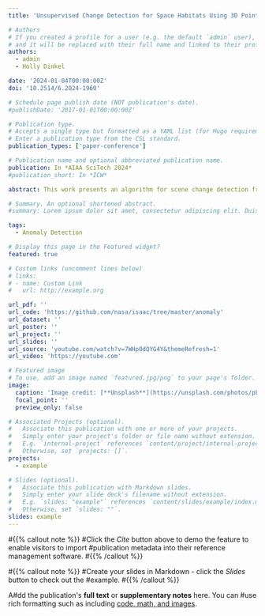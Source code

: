 ```yaml
---
title: 'Unsupervised Change Detection for Space Habitats Using 3D Point Clouds'

# Authors
# If you created a profile for a user (e.g. the default `admin` user), write the username (folder name) here
# and it will be replaced with their full name and linked to their profile.
authors:
  - admin
  - Holly Dinkel

date: '2024-01-04T00:00:00Z'
doi: '10.2514/6.2024-1960'

# Schedule page publish date (NOT publication's date).
#publishDate: '2017-01-01T00:00:00Z'

# Publication type.
# Accepts a single type but formatted as a YAML list (for Hugo requirements).
# Enter a publication type from the CSL standard.
publication_types: ['paper-conference']

# Publication name and optional abbreviated publication name.
publication: In *AIAA SciTech 2024*
#publication_short: In *ICW*

abstract: This work presents an algorithm for scene change detection from point clouds to enable autonomous robotic caretaking in future space habitats. Autonomous robotic systems will help maintain future deep-space habitats, such as the Gateway space station, which will be uncrewed for extended periods. Existing scene analysis software used on the International Space Station (ISS) relies on manually-labeled images for detecting changes. In contrast, the algorithm presented in this work uses raw, unlabeled point clouds as inputs. The algorithm first applies modified Expectation-Maximization Gaussian Mixture Model (GMM) clustering to two input point clouds. It then performs change detection by comparing the GMMs using the Earth Mover’s Distance. Experiments on data collected in a ground environment replicating the visual features of the ISS with an Astrobee free-flyer at NASA Ames Research Center demonstrate detection of multiple appearing and disappearing objects. The source code is publicly released to promote further development.

# Summary. An optional shortened abstract.
#summary: Lorem ipsum dolor sit amet, consectetur adipiscing elit. Duis posuere #tellus ac convallis placerat. Proin tincidunt magna sed ex sollicitudin #condimentum.

tags:
  - Anomaly Detection

# Display this page in the Featured widget?
featured: true

# Custom links (uncomment lines below)
# links:
# - name: Custom Link
#   url: http://example.org

url_pdf: ''
url_code: 'https://github.com/nasa/isaac/tree/master/anomaly'
url_dataset: ''
url_poster: ''
url_project: ''
url_slides: ''
url_source: 'youtube.com/watch?v=7WHp0dQYG4Y&themeRefresh=1'
url_video: 'https://youtube.com'

# Featured image
# To use, add an image named `featured.jpg/png` to your page's folder.
image:
  caption: 'Image credit: [**Unsplash**](https://unsplash.com/photos/pLCdAaMFLTE)'
  focal_point: ''
  preview_only: false

# Associated Projects (optional).
#   Associate this publication with one or more of your projects.
#   Simply enter your project's folder or file name without extension.
#   E.g. `internal-project` references `content/project/internal-project/index.md`.
#   Otherwise, set `projects: []`.
projects:
  - example

# Slides (optional).
#   Associate this publication with Markdown slides.
#   Simply enter your slide deck's filename without extension.
#   E.g. `slides: "example"` references `content/slides/example/index.md`.
#   Otherwise, set `slides: ""`.
slides: example
---
```


#{{% callout note %}}
#Click the _Cite_ button above to demo the feature to enable visitors to import #publication metadata into their reference management software.
#{{% /callout %}}

#{{% callout note %}}
#Create your slides in Markdown - click the _Slides_ button to check out the #example.
#{{% /callout %}}

A#dd the publication's **full text** or **supplementary notes** here. You can #use rich formatting such as including [code, math, and images](https://docs.#hugoblox.com/content/writing-markdown-latex/).
